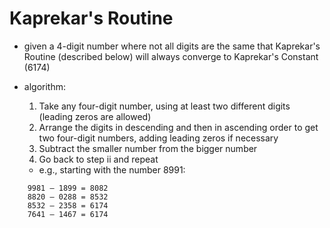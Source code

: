 # Kaprekar's Routine
* given a 4-digit number where not all digits are the same that Kaprekar's Routine (described below) will always converge to Kaprekar's Constant (6174)
* algorithm:
  1. Take any four-digit number, using at least two different digits (leading zeros are allowed)
  1. Arrange the digits in descending and then in ascending order to get two four-digit numbers, adding leading zeros if necessary
  1. Subtract the smaller number from the bigger number
  1. Go back to step ii and repeat

  * e.g., starting with the number 8991:

>>>
        9981 – 1899 = 8082
        8820 – 0288 = 8532
        8532 – 2358 = 6174
        7641 – 1467 = 6174
